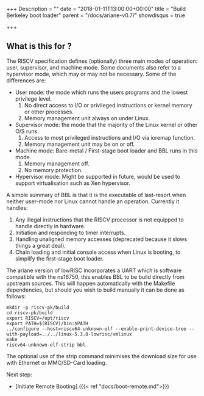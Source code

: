 +++
Description = ""
date = "2018-01-11T13:00:00+00:00"
title = "Build Berkeley boot loader"
parent = "/docs/ariane-v0.7/"
showdisqus = true

+++

## What is this for ?

The RISCV specification defines (optionally) three main modes of operation: user, supervisor, and machine mode. Some documents also refer to a hypervisor mode, which may or may not be necessary. Some of the differences are:

* User mode: the mode which runs the users programs and the lowest privilege level.
  1. No direct access to I/O or privileged instructions or kernel memory or other processes.
  2. Memory management unit always on under Linux.
* Supervisor mode: the mode that the majority of the Linux kernel or other O/S runs.
  1. Access to most privileged instructions and I/O via ioremap function.
  2. Memory management unit may be on or off.
* Machine mode: Bare-metal / First-stage boot loader and BBL runs in this mode.
  1. Memory management off.
  2. No memory protection. 
* Hypervisor mode: Might be supported in future, would be used to support virtualisation such as Xen hypervisor.

A simple summary of BBL is that it is the executable of last-resort when neither user-mode nor Linux cannot handle an operation. Currently it handles:

  1. Any illegal instructions that the RISCV processor is not equipped to handle directly in hardware.
  2. Initiation and responding to timer interrupts.
  3. Handling unaligned memory accesses (deprecated because it slows things a great deal).
  4. Chain loading and initial console access when Linux is booting, to simplify the first-stage boot loader.

The ariane version of lowRISC incorporates a UART which is software compatible with the ns16750, this enables BBL to be build
directly from upstream sources. This will happen automatically with the Makefile dependencies, but should you wish to build
manually it can be done as follows:

    mkdir -p riscv-pk/build
    cd riscv-pk/build
    export RISCV=/opt/riscv
    export PATH=$(RISCV)/bin:$PATH
    ../configure --host=riscv64-unknown-elf --enable-print-device-tree --with-payload=../../linux-5.3.8-lowrisc/vmlinux
    make
    riscv64-unknown-elf-strip bbl

The optional use of the strip command minimises the download size for use with Ethernet or MMC/SD-Card loading.

Next step:

* [Initiate Remote Booting] ({{< ref "docs/boot-remote.md">}})
